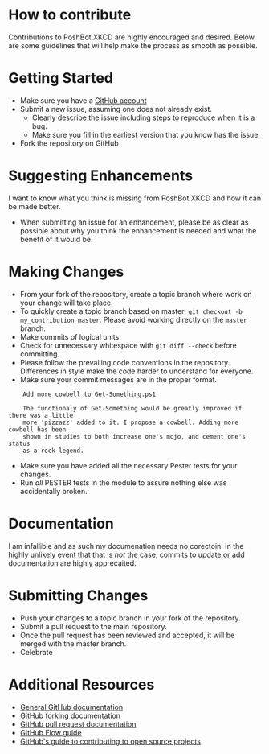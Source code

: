 # How to contribute
Contributions to PoshBot.XKCD are highly encouraged and desired. Below are some guidelines that will help make the process as smooth as possible.

# Getting Started
* Make sure you have a [GitHub account](https://github.com/signup/free)
* Submit a new issue, assuming one does not already exist.
  * Clearly describe the issue including steps to reproduce when it is a bug.
  * Make sure you fill in the earliest version that you know has the issue.
* Fork the repository on GitHub

# Suggesting Enhancements
I want to know what you think is missing from PoshBot.XKCD and how it can be made better.
* When submitting an issue for an enhancement, please be as clear as possible about why you think the enhancement is needed and what the benefit of
it would be.

# Making Changes
* From your fork of the repository, create a topic branch where work on your change will take place.
* To quickly create a topic branch based on master; `git checkout -b my_contribution master`. Please avoid working directly on the `master` branch.
* Make commits of logical units.
* Check for unnecessary whitespace with `git diff --check` before committing.
* Please follow the prevailing code conventions in the repository. Differences in style make the code harder to understand for everyone.
* Make sure your commit messages are in the proper format.
````
    Add more cowbell to Get-Something.ps1

    The functionaly of Get-Something would be greatly improved if there was a little
    more 'pizzazz' added to it. I propose a cowbell. Adding more cowbell has been
    shown in studies to both increase one's mojo, and cement one's status
    as a rock legend.
````

* Make sure you have added all the necessary Pester tests for your changes.
* Run _all_ PESTER tests in the module to assure nothing else was accidentally broken.

# Documentation
I am infallible and as such my documenation needs no corectoin. In the highly
unlikely event that that is _not_ the case, commits to update or add documentation
are highly apprecaited.

# Submitting Changes
* Push your changes to a topic branch in your fork of the repository.
* Submit a pull request to the main repository.
* Once the pull request has been reviewed and accepted, it will be merged with the master branch.
* Celebrate

# Additional Resources
* [General GitHub documentation](https://help.github.com/)
* [GitHub forking documentation](https://guides.github.com/activities/forking/)
* [GitHub pull request documentation](https://help.github.com/send-pull-requests/)
* [GitHub Flow guide](https://guides.github.com/introduction/flow/)
* [GitHub's guide to contributing to open source projects](https://guides.github.com/activities/contributing-to-open-source/)
